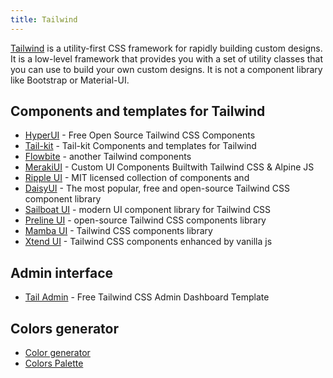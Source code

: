 ```yaml
---
title: Tailwind
---
```


[Tailwind](https://tailwindcss.com/docs/installation) is a utility-first CSS framework for rapidly building custom designs. It is a low-level
framework that provides you with a set of utility classes that you can use to build your own custom designs. It is not a
component library like Bootstrap or Material-UI.

## Components and templates for Tailwind

- [HyperUI](https://www.hyperui.dev/) - Free Open Source Tailwind CSS Components
- [Tail-kit](https://www.tailwind-kit.com/) - Tail-kit Components and templates for Tailwind
- [Flowbite](https://flowbite.com/) - another Tailwind components
- [MerakiUI](https://merakiui.com/components) - Custom UI Components Builtwith Tailwind CSS & Alpine JS
- [Ripple UI](https://www.ripple-ui.com/) - MIT licensed collection of components and
- [DaisyUI](https://daisyui.com/) - The most popular, free and open-source Tailwind CSS component library
- [Sailboat UI](https://sailboatui.com/) - modern UI component library for Tailwind CSS
- [Preline UI](https://preline.co) - open-source Tailwind CSS components library
- [Mamba UI](https://mambaui.com/) - Tailwind CSS components library
- [Xtend UI](https://xtendui.com/) - Tailwind CSS components enhanced by vanilla js

## Admin interface

- [Tail Admin](https://tailadmin.com/) - Free Tailwind CSS Admin Dashboard Template

## Colors generator

- [Color generator](https://uicolors.app/create)
- [Colors Palette](https://tailwindcolor.com/)
